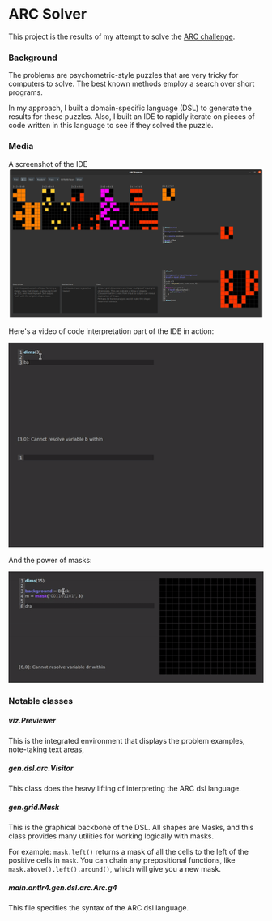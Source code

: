 ARC Solver
===

This project is the results of my attempt to solve the [ARC challenge](https://www.kaggle.com/c/abstraction-and-reasoning-challenge).

### Background

The problems are psychometric-style puzzles that are very tricky for computers to solve. 
The best known methods employ a search over short programs. 

In my approach, I built a domain-specific language (DSL) to generate the results for these puzzles.
Also, I built an IDE to rapidly iterate on pieces of code written in this language to see if they solved the puzzle. 

### Media

A screenshot of the IDE
![](media/screenshot.png)

Here's a video of code interpretation part of the  IDE in action:

![](media/output3.gif)
 
 
And the power of masks:

![](media/mask2.gif)
 
### Notable classes

##### viz.Previewer

This is the integrated environment that displays the problem examples, note-taking text areas,  


##### gen.dsl.arc.Visitor

This class does the heavy lifting of interpreting the ARC dsl language. 

##### gen.grid.Mask

This is the graphical backbone of the DSL. All shapes are Masks, and this class provides many utilities for 
working logically with masks.

For example: `mask.left()` returns a mask of all the cells to the left of the positive cells in `mask`. 
You can chain any prepositional functions, like `mask.above().left().around()`, which will give you a new mask.
  
  
##### main.antlr4.gen.dsl.arc.Arc.g4

This file specifies the syntax of the ARC dsl language. 